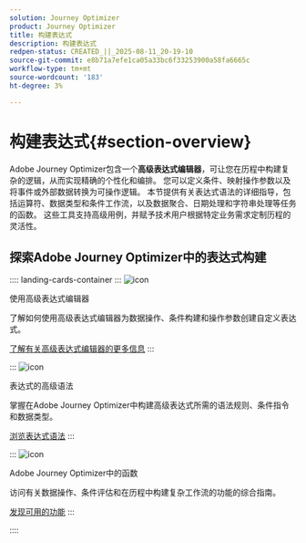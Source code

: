```yaml
---
solution: Journey Optimizer
product: Journey Optimizer
title: 构建表达式
description: 构建表达式
redpen-status: CREATED_||_2025-08-11_20-19-10
source-git-commit: e8b71a7efe1ca05a33bc6f33253900a58fa6665c
workflow-type: tm+mt
source-wordcount: '183'
ht-degree: 3%

---
```



# 构建表达式{#section-overview}

Adobe Journey Optimizer包含一个&#x200B;**高级表达式编辑器**，可让您在历程中构建复杂的逻辑，从而实现精确的个性化和编排。 您可以定义条件、映射操作参数以及将事件或外部数据转换为可操作逻辑。 本节提供有关表达式语法的详细指导，包括运算符、数据类型和条件工作流，以及数据聚合、日期处理和字符串处理等任务的函数。 这些工具支持高级用例，并赋予技术用户根据特定业务需求定制历程的灵活性。

## 探索Adobe Journey Optimizer中的表达式构建

:::: landing-cards-container
:::
![icon](https://cdn.experienceleague.adobe.com/icons/screwdriver-wrench.svg)

使用高级表达式编辑器

了解如何使用高级表达式编辑器为数据操作、条件构建和操作参数创建自定义表达式。

[了解有关高级表达式编辑器的更多信息](../using/building-journeys/expression/expressionadvanced.md)
:::

:::
![icon](https://cdn.experienceleague.adobe.com/icons/code-branch.svg)

表达式的高级语法

掌握在Adobe Journey Optimizer中构建高级表达式所需的语法规则、条件指令和数据类型。

[浏览表达式语法](syntax-landing-page.md)
:::

:::
![icon](https://cdn.experienceleague.adobe.com/icons/puzzle-piece.svg)

Adobe Journey Optimizer中的函数

访问有关数据操作、条件评估和在历程中构建复杂工作流的功能的综合指南。

[发现可用的功能](main-functions-journey-landing-page.md)
:::

::::
